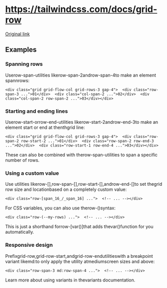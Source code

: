 # https://tailwindcss.com/docs/grid-row

[Original link](https://tailwindcss.com/docs/grid-row)

## Examples

### Spanning rows

Userow-span-<number>utilities likerow-span-2androw-span-4to make an element spannrows:

```
<div class="grid grid-flow-col grid-rows-3 gap-4">  <div class="row-span-3 ...">01</div>  <div class="col-span-2 ...">02</div>  <div class="col-span-2 row-span-2 ...">03</div></div>
```

### Starting and ending lines

Userow-start-<number>orrow-end-<number>utilities likerow-start-2androw-end-3to make an element start or end at thenthgrid line:

```
<div class="grid grid-flow-col grid-rows-3 gap-4">  <div class="row-span-2 row-start-2 ...">01</div>  <div class="row-span-2 row-end-3 ...">02</div>  <div class="row-start-1 row-end-4 ...">03</div></div>
```

These can also be combined with therow-span-<number>utilities to span a specific number of rows.

### Using a custom value

Use utilities likerow-[<value>],row-span-[<value>],row-start-[<value>],androw-end-[<value>]to set thegrid row size and locationbased on a completely custom value:

```
<div class="row-[span_16_/_span_16] ...">  <!-- ... --></div>
```

For CSS variables, you can also use therow-(<custom-property>)syntax:

```
<div class="row-(--my-rows) ...">  <!-- ... --></div>
```

This is just a shorthand forrow-[var(<custom-property>)]that adds thevar()function for you automatically.

### Responsive design

Prefixgrid-row,grid-row-start,andgrid-row-endutilitieswith a breakpoint variant likemd:to only apply the utility atmediumscreen sizes and above:

```
<div class="row-span-3 md:row-span-4 ...">  <!-- ... --></div>
```

Learn more about using variants in thevariants documentation.
